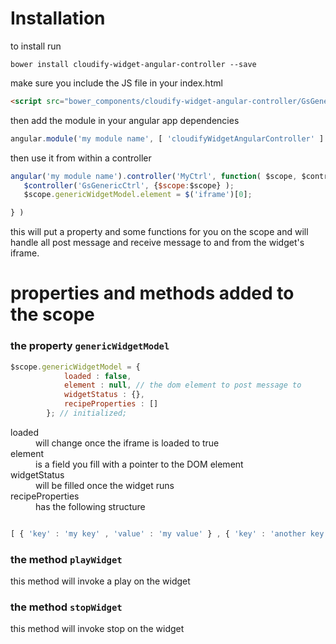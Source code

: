# Installation

to install run

`bower install cloudify-widget-angular-controller --save`

make sure you include the JS file in your index.html

```html
<script src="bower_components/cloudify-widget-angular-controller/GsGenericCtrl.js"></script>
```

then add the module in your angular app dependencies

```javascript
angular.module('my module name', [ 'cloudifyWidgetAngularController' ] );
```


then use it from within a controller

```javascript
angular('my module name').controller('MyCtrl', function( $scope, $controller ) {
   $controller('GsGenericCtrl', {$scope:$scope} );
   $scope.genericWidgetModel.element = $('iframe')[0];

} )
```


this will put a property and some functions for you on the scope and will handle all post message and receive message to and from the widget's iframe.

# properties and methods added to the scope

### the property `genericWidgetModel`

```javascript
$scope.genericWidgetModel = {
            loaded : false,
            element : null, // the dom element to post message to
            widgetStatus : {},
            recipeProperties : []
        }; // initialized;
```        

<dl>

<dt>loaded</dt>
<dd>will change once the iframe is loaded to true</dd>


<dt>element</dt>
<dd>is a field you fill with a pointer to the DOM element</dd>

<dt>widgetStatus</dt>
<dd>will be filled once the widget runs</dd>

<dt>recipeProperties</dt>
<dd>has the following structure

</dl>

```javascript

[ { 'key' : 'my key' , 'value' : 'my value' } , { 'key' : 'another key' , 'value' : 'another value' } , ... ]

```


### the method `playWidget`

this method will invoke a play on the widget

### the method `stopWidget`

this method will invoke stop on the widget

